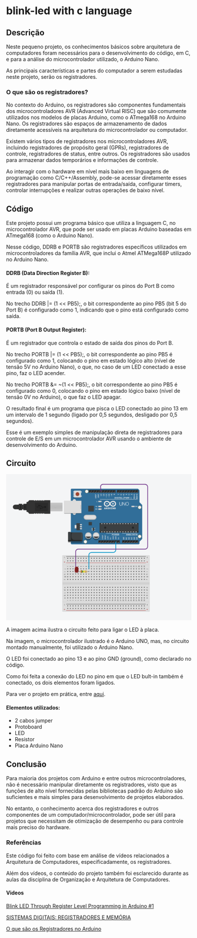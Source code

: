 # blink-led with c language

## Descrição

Neste pequeno projeto, os conhecimentos básicos sobre arquitetura de computadores foram necessários para o desenvolvimento do código, em C, e para a análise do microcontrolador utilizado, o Arduino Nano.

As principais características e partes do computador a serem estudadas neste projeto, serão os registradores.

### O que são os registradores?

No contexto do Arduino, os registradores são componentes fundamentais dos microcontroladores AVR (Advanced Virtual RISC) que são comumente utilizados nos modelos de placas Arduino, como o ATmega168 no Arduino Nano. Os registradores são espaços de armazenamento de dados diretamente acessíveis na arquitetura do microcontrolador ou computador.

Existem vários tipos de registradores nos microcontroladores AVR, incluindo registradores de propósito geral (GPRs), registradores de controle, registradores de status, entre outros. Os registradores são usados para armazenar dados temporários e informações de controle.

Ao interagir com o hardware em nível mais baixo em linguagens de programação como C/C++/Assembly, pode-se acessar diretamente esses registradores para manipular portas de entrada/saída, configurar timers, controlar interrupções e realizar outras operações de baixo nível.

## Código

Este projeto possui um programa básico que utiliza a linguagem C, no microcontrolador AVR, que pode ser usado em placas Arduino baseadas em ATmega168 (como o Arduino Nano).

Nesse código, DDRB e PORTB são registradores específicos utilizados em microcontroladores da família AVR, que inclui o Atmel ATMega168P utilizado no Arduino Nano.

#### DDRB (Data Direction Register B):

É um registrador responsável por configurar os pinos do Port B como entrada (0) ou saída (1).

No trecho DDRB |= (1 << PB5);, o bit correspondente ao pino PB5 (bit 5 do Port B) é configurado como 1, indicando que o pino está configurado como saída.

#### PORTB (Port B Output Register):

É um registrador que controla o estado de saída dos pinos do Port B.

No trecho PORTB |= (1 << PB5);, o bit correspondente ao pino PB5 é configurado como 1, colocando o pino em estado lógico alto (nível de tensão 5V no Arduino Nano), o que, no caso de um LED conectado a esse pino, faz o LED acender.

No trecho PORTB &= ~(1 << PB5);, o bit correspondente ao pino PB5 é configurado como 0, colocando o pino em estado lógico baixo (nível de tensão 0V no Arduino), o que faz o LED apagar.

O resultado final é um programa que pisca o LED conectado ao pino 13 em um intervalo de 1 segundo (ligado por 0,5 segundos, desligado por 0,5 segundos). 

Esse é um exemplo simples de manipulação direta de registradores para controle de E/S em um microcontrolador AVR usando o ambiente de desenvolvimento do Arduino. 

## Circuito

<img src="circuit.png"/>

A imagem acima ilustra o circuito feito para ligar o LED à placa.

Na imagem, o microcontrolador ilustrado é o Arduino UNO, mas, no circuito montado manualmente, foi utilizado o Arduino Nano.

O LED foi conectado ao pino 13 e ao pino GND (ground), como declarado no código.

Como foi feita a conexão do LED no pino em que o LED bult-in também é conectado, os dois elementos foram ligados.

Para ver o projeto em prática, entre <a href="https://drive.google.com/file/d/1tkWVF4WT-O8KCogvRmqjVSquw-wzlUKv/view?usp=sharing">aqui</a>.

#### Elementos utilizados:
- 2 cabos jumper
- Protoboard
- LED
- Resistor
- Placa Arduino Nano

## Conclusão

Para maioria dos projetos com Arduino e entre outros microcontroladores, não é necessário manipular diretamente os registradores, visto que as funções de alto nível fornecidas pelas bibliotecas padrão do Arduino são suficientes e mais simples para desenvolvimento de projetos elaborados.

No entanto, o conhecimento acerca dos registradores e outros componentes de um computador/microcontrolador, pode ser útil para projetos que necessitam de otimização de desempenho ou para controle mais preciso do hardware.

### Referências

Este código foi feito com base em análise de vídeos relacionados a Arquitetura de Computadores, especificadamente, os registradores.

Além dos vídeos, o conteúdo do projeto também foi esclarecido durante as aulas da disciplina de Organização e Arquitetura de Computadores.


#### Videos
<a href="https://youtu.be/iXJGeQNUdpI?si=gtdrWItd7indpYSd">Blink LED Through Register Level Programming in Arduino #1</a>

<a href="https://youtu.be/9Q37tdEj1go?si=1lrTkTiQQZRpow_P">SISTEMAS DIGITAIS: REGISTRADORES E MEMÓRIA</a>

<a href="https://youtu.be/Zc_4NgoJthU?si=9-cMG0fH0TCDFkou">O que são os Registradores no Arduino</a>
